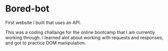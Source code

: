 # Bored-bot
First website I built that uses an API.

This was a coding challange for the online bootcamp that I am currently working through.
I learned alot about working with requests and responses, and got to practice DOM manipulation. 
